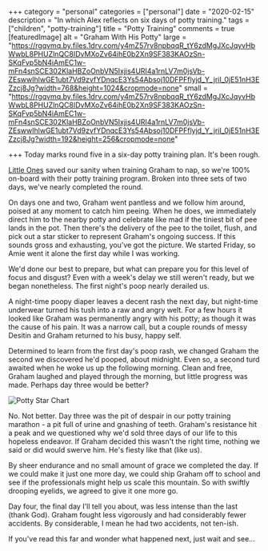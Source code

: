 +++
category = "personal"
categories = ["personal"]
date = "2020-02-15"
description = "In which Alex reflects on six days of potty training."
tags = ["children", "potty-training"]
title = "Potty Training"
comments = true
[featuredImage]
  alt = "Graham With His Potty"
  large = "https://rgqvmq.by.files.1drv.com/y4mZ57rv8npbqqR_tY6zdMgJXcJqyvHbWwbL8PHUZlnQC8IDvMXoZv64ihE0b2Xn9SF383KAOzSn-SKqFvp5bN4iAmEC1w-mFn4snSCE302KlaHBZoOnbVN5Ixjis4URI4a1rnLV7m0jsVb-ZEswwIhlwGE1ubt7Vd9zvfYDnqcE3Ys54Absoj10DFPFflyjd_Y_jriI_0jE51nH3EZzcj8Jg?width=768&height=1024&cropmode=none"
  small = "https://rgqvmq.by.files.1drv.com/y4mZ57rv8npbqqR_tY6zdMgJXcJqyvHbWwbL8PHUZlnQC8IDvMXoZv64ihE0b2Xn9SF383KAOzSn-SKqFvp5bN4iAmEC1w-mFn4snSCE302KlaHBZoOnbVN5Ixjis4URI4a1rnLV7m0jsVb-ZEswwIhlwGE1ubt7Vd9zvfYDnqcE3Ys54Absoj10DFPFflyjd_Y_jriI_0jE51nH3EZzcj8Jg?width=192&height=256&cropmode=none"

+++
Today marks round five in a six-day potty training plan. It's been rough.

[Little Ones](https://www.littleones.co/) saved our sanity when training Graham to nap, so we're 100% on-board with their potty training program. Broken into three sets of two days, we've nearly completed the round.

On days one and two, Graham went pantless and we follow him around, poised at any moment to catch him peeing. When he does, we immediately direct him to the nearby potty and celebrate like mad if the tiniest bit of pee lands in the pot. Then there's the delivery of the pee to the toilet, flush, and pick out a star sticker to represent Graham's ongoing success. If this sounds gross and exhausting, you've got the picture. We started Friday, so Amie went it alone the first day while I was working.

We'd done our best to prepare, but what can prepare you for this level of focus and disgust? Even with a week's delay we still weren't ready, but we began nonetheless. The first night's poop nearly derailed us.

A night-time poopy diaper leaves a decent rash the next day, but night-time underwear turned his tush into a raw and angry welt. For a few hours it looked like Graham was permanently angry with his potty; as though it was the cause of his pain. It was a narrow call, but a couple rounds of messy Desitin and Graham returned to his busy, happy self.

Determined to learn from the first day's poop rash, we changed Graham the second we discovered he'd pooped, about midnight. Even so, a second turd awaited when he woke us up the following morning. Clean and free, Graham laughed and played through the morning, but little progress was made. Perhaps day three would be better?

![Potty Star
Chart](https://rgqqmq.by.files.1drv.com/y4mfritZ6oJ6qE_aZ_q82w15ovxn15aPaqK_cykdO6QvYCTFYIhA9GyjYy_lgU4RVo9lNAabalbNe7eSUZdoNF1T36FKx3e5j8exWFbaPqVIlg2GE7mqFwDZ43Vz4EITz5g6-uXwSOioEZyoWWsZe--s2qlNolLzkAUjZ5ZCRcKbWg5eAKdLD5f9vTRSkJx4iZk2VaI3AZ996iutP2f7ywmlw?width=768&height=1024&cropmode=none)

No. Not better. Day three was the pit of despair in our potty training marathon - a pit full of urine and gnashing of teeth.  Graham's resistance hit a peak and we questioned why we'd sold three days of our life to this hopeless endeavor. If Graham decided this wasn't the right time, nothing we said or did would swerve him. He's fiesty like that (like us).

By sheer endurance and no small amount of grace we completed the day. If we could make it just one more day, we could ship Graham off to school and see if the professionals might help us scale this mountain. So with swiftly drooping eyelids, we agreed to give it one more go.

Day four, the final day I'll tell you about, was less intense than the last (thank God). Graham fought less vigorously and had considerably fewer accidents. By considerable, I mean he had two accidents, not ten-ish.

If you've read this far and wonder what happened next, just wait and see...

